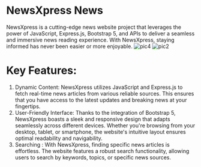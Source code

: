 # NewsXpress News
NewsXpress is a cutting-edge news website project that leverages the power of JavaScript, Express.js, Bootstrap 5, and APIs to deliver a seamless and immersive news reading experience. With NewsXpress, staying informed has never been easier or more enjoyable.
![pic4](https://github.com/Shivamkr16/News_webapp/assets/129687568/1a8d192e-bb78-4fcd-b29d-e3a190498306)
![pic2](https://github.com/Shivamkr16/News_webapp/assets/129687568/04b94077-591f-4d73-8766-215fca3beaaf)

# Key Features:
1. Dynamic Content: NewsXpress utilizes JavaScript and Express.js to fetch real-time news articles from various reliable sources. This ensures that you have access to the latest updates and breaking news at your fingertips.
2. User-Friendly Interface: Thanks to the integration of Bootstrap 5, NewsXpress boasts a sleek and responsive design that adapts seamlessly across different devices. Whether you're browsing from your desktop, tablet, or smartphone, the website's intuitive layout ensures optimal readability and navigability.
3. Searching : With NewsXpress, finding specific news articles is effortless. The website features a robust search functionality, allowing users to search by keywords, topics, or specific news sources. 
